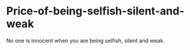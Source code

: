 # Price-of-being-selfish-silent-and-weak
No one is innocent when you are being selfish, silent and weak. 
